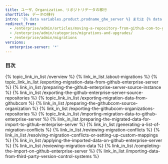 ```yaml
---
title: ユーザ、Organization、リポジトリデータの移行
shortTitle: データの移行
intro: '{% data variables.product.prodname_ghe_server %} または {% data variables.product.prodname_dotcom_the_website %} からユーザ、Organization、およびリポジトリデータをエクスポートして、そのデータを {% data variables.product.product_location_enterprise %} にインポートできます。'
redirect_from:
  - /enterprise/admin/articles/moving-a-repository-from-github-com-to-github-enterprise/
  - /enterprise/admin/categories/migrations-and-upgrades/
  - /enterprise/admin/migrations
versions:
  enterprise-server: '*'
---
```



### 目次

{% topic_link_in_list /overview %}
    {% link_in_list /about-migrations %}
{% topic_link_in_list /exporting-migration-data-from-github-enterprise-server %}
    {% link_in_list /preparing-the-github-enterprise-server-source-instance %}
    {% link_in_list /exporting-the-github-enterprise-server-source-repositories %}
{% topic_link_in_list /exporting-migration-data-from-githubcom %}
    {% link_in_list /preparing-the-githubcom-source-organization %}
    {% link_in_list /exporting-the-githubcom-organizations-repositories %}
{% topic_link_in_list /importing-migration-data-to-github-enterprise-server %}
    {% link_in_list /preparing-the-migrated-data-for-import-to-github-enterprise-server %}
    {% link_in_list /generating-a-list-of-migration-conflicts %}
    {% link_in_list /reviewing-migration-conflicts %}
    {% link_in_list /resolving-migration-conflicts-or-setting-up-custom-mappings %}
    {% link_in_list /applying-the-imported-data-on-github-enterprise-server %}
    {% link_in_list /reviewing-migration-data %}
    {% link_in_list /completing-the-import-on-github-enterprise-server %}
    {% link_in_list /importing-data-from-third-party-version-control-systems %}
